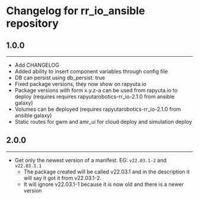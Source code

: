 # Changelog for rr_io_ansible repository

## 1.0.0 ##
------------------------
* Add CHANGELOG
* Added ability to insert component variables through config file
* DB can persist using db_persist: true
* Fixed package versions, they now show on rapyuta.io
* Package versions with form x.y.z-a can be used from rapyuta.io to deploy (requires requires rapyutarobotics-rr_io-2.1.0 from ansible galaxy)
* Volumes can be deployed (requires rapyutarobotics-rr_io-2.1.0 from ansible galaxy)
* Static routes for gwm and amr_ui for cloud deploy and simulation deploy

## 2.0.0 ##
------------------------
* Get only the newest version of a manifest. EG: `v22.03.1-2` and `v22.03.1.1`
    * The package created will be called v22.03.1 and in the description it will say it got it from v22.03.1-2.
    * It will ignore v22.03.1-1 because it is now old and there is a newer version